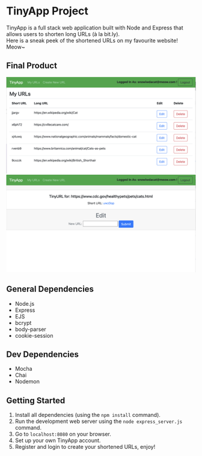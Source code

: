 # TinyApp Project

TinyApp is a full stack web application built with Node and Express that allows users to shorten long URLs (à la bit.ly).\
Here is a sneak peek of the shortened URLs on my favourite website! Meow~

## Final Product

!["screenshot description"](./project%20picture/myURLs.png)
!["screenshot description"](./project%20picture/creat_shortURLs.png)

## General Dependencies

- Node.js
- Express
- EJS
- bcrypt
- body-parser
- cookie-session

## Dev Dependencies

- Mocha
- Chai
- Nodemon

## Getting Started

1. Install all dependencies (using the `npm install` command).
2. Run the development web server using the `node express_server.js` command.
3. Go to `localhost:8080` on your browser.
4. Set up your own TinyApp account.
5. Register and login to create your shortened URLs, enjoy!